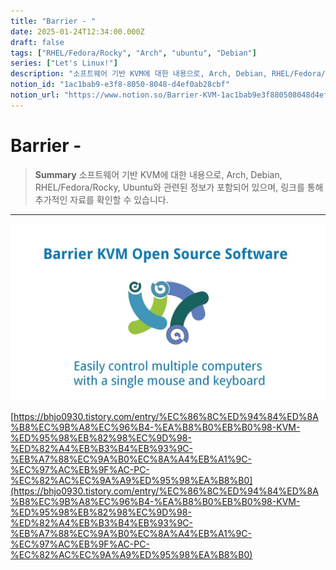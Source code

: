 ```yaml
---
title: "Barrier - "
date: 2025-01-24T12:34:00.000Z
draft: false
tags: ["RHEL/Fedora/Rocky", "Arch", "ubuntu", "Debian"]
series: ["Let's Linux!"]
description: "소프트웨어 기반 KVM에 대한 내용으로, Arch, Debian, RHEL/Fedora/Rocky, Ubuntu와 관련된 정보가 포함되어 있으며, 링크를 통해 추가적인 자료를 확인할 수 있습니다."
notion_id: "1ac1bab9-e3f8-8050-8048-d4ef0ab28cbf"
notion_url: "https://www.notion.so/Barrier-KVM-1ac1bab9e3f880508048d4ef0ab28cbf"
---
```


# Barrier - 

> **Summary**
> 소프트웨어 기반 KVM에 대한 내용으로, Arch, Debian, RHEL/Fedora/Rocky, Ubuntu와 관련된 정보가 포함되어 있으며, 링크를 통해 추가적인 자료를 확인할 수 있습니다.

---

![Image](image_0fd6e75ae186.png)

[https://bhjo0930.tistory.com/entry/%EC%86%8C%ED%94%84%ED%8A%B8%EC%9B%A8%EC%96%B4-%EA%B8%B0%EB%B0%98-KVM-%ED%95%98%EB%82%98%EC%9D%98-%ED%82%A4%EB%B3%B4%EB%93%9C-%EB%A7%88%EC%9A%B0%EC%8A%A4%EB%A1%9C-%EC%97%AC%EB%9F%AC-PC-%EC%82%AC%EC%9A%A9%ED%95%98%EA%B8%B0](https://bhjo0930.tistory.com/entry/%EC%86%8C%ED%94%84%ED%8A%B8%EC%9B%A8%EC%96%B4-%EA%B8%B0%EB%B0%98-KVM-%ED%95%98%EB%82%98%EC%9D%98-%ED%82%A4%EB%B3%B4%EB%93%9C-%EB%A7%88%EC%9A%B0%EC%8A%A4%EB%A1%9C-%EC%97%AC%EB%9F%AC-PC-%EC%82%AC%EC%9A%A9%ED%95%98%EA%B8%B0)

